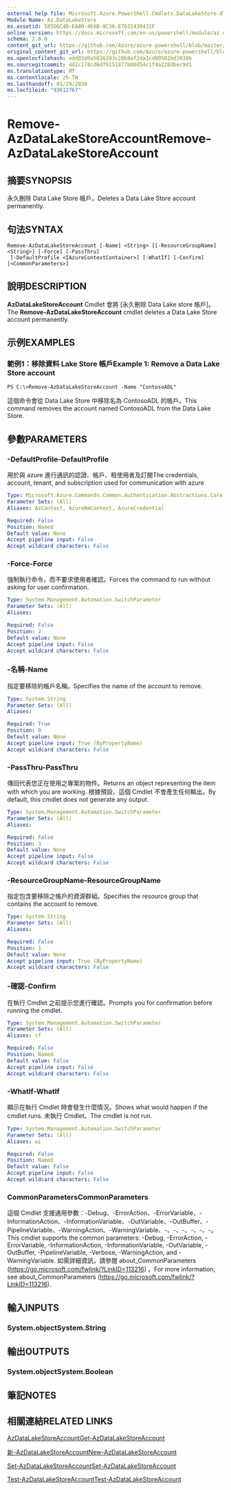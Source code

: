 ```yaml
---
external help file: Microsoft.Azure.PowerShell.Cmdlets.DataLakeStore.dll-Help.xml
Module Name: Az.DataLakeStore
ms.assetid: 585D6C4D-EA80-4E6B-8C36-E7632430431F
online version: https://docs.microsoft.com/en-us/powershell/module/az.datalakestore/remove-azdatalakestoreaccount
schema: 2.0.0
content_git_url: https://github.com/Azure/azure-powershell/blob/master/src/DataLakeStore/DataLakeStore/help/Remove-AzDataLakeStoreAccount.md
original_content_git_url: https://github.com/Azure/azure-powershell/blob/master/src/DataLakeStore/DataLakeStore/help/Remove-AzDataLakeStoreAccount.md
ms.openlocfilehash: edd03d0a5836393c20b9af2da1cd89502bd2030b
ms.sourcegitcommit: 4d2c178cd6df9151877b08d54c1f4a228dbec9d1
ms.translationtype: MT
ms.contentlocale: zh-TW
ms.lasthandoff: 01/29/2020
ms.locfileid: "93612767"
---
```

# <span data-ttu-id="78d4f-101">Remove-AzDataLakeStoreAccount</span><span class="sxs-lookup"><span data-stu-id="78d4f-101">Remove-AzDataLakeStoreAccount</span></span>

## <span data-ttu-id="78d4f-102">摘要</span><span class="sxs-lookup"><span data-stu-id="78d4f-102">SYNOPSIS</span></span>
<span data-ttu-id="78d4f-103">永久刪除 Data Lake Store 帳戶。</span><span class="sxs-lookup"><span data-stu-id="78d4f-103">Deletes a Data Lake Store account permanently.</span></span>

## <span data-ttu-id="78d4f-104">句法</span><span class="sxs-lookup"><span data-stu-id="78d4f-104">SYNTAX</span></span>

```
Remove-AzDataLakeStoreAccount [-Name] <String> [[-ResourceGroupName] <String>] [-Force] [-PassThru]
 [-DefaultProfile <IAzureContextContainer>] [-WhatIf] [-Confirm] [<CommonParameters>]
```

## <span data-ttu-id="78d4f-105">說明</span><span class="sxs-lookup"><span data-stu-id="78d4f-105">DESCRIPTION</span></span>
<span data-ttu-id="78d4f-106">**AzDataLakeStoreAccount** Cmdlet 會將 [永久刪除 Data Lake store 帳戶]。</span><span class="sxs-lookup"><span data-stu-id="78d4f-106">The **Remove-AzDataLakeStoreAccount** cmdlet deletes a Data Lake Store account permanently.</span></span>

## <span data-ttu-id="78d4f-107">示例</span><span class="sxs-lookup"><span data-stu-id="78d4f-107">EXAMPLES</span></span>

### <span data-ttu-id="78d4f-108">範例1：移除資料 Lake Store 帳戶</span><span class="sxs-lookup"><span data-stu-id="78d4f-108">Example 1: Remove a Data Lake Store account</span></span>
```
PS C:\>Remove-AzDataLakeStoreAccount -Name "ContosoADL"
```

<span data-ttu-id="78d4f-109">這個命令會從 Data Lake Store 中移除名為 ContosoADL 的帳戶。</span><span class="sxs-lookup"><span data-stu-id="78d4f-109">This command removes the account named ContosoADL from the Data Lake Store.</span></span>

## <span data-ttu-id="78d4f-110">參數</span><span class="sxs-lookup"><span data-stu-id="78d4f-110">PARAMETERS</span></span>

### <span data-ttu-id="78d4f-111">-DefaultProfile</span><span class="sxs-lookup"><span data-stu-id="78d4f-111">-DefaultProfile</span></span>
<span data-ttu-id="78d4f-112">用於與 azure 進行通訊的認證、帳戶、租使用者及訂閱</span><span class="sxs-lookup"><span data-stu-id="78d4f-112">The credentials, account, tenant, and subscription used for communication with azure</span></span>

```yaml
Type: Microsoft.Azure.Commands.Common.Authentication.Abstractions.Core.IAzureContextContainer
Parameter Sets: (All)
Aliases: AzContext, AzureRmContext, AzureCredential

Required: False
Position: Named
Default value: None
Accept pipeline input: False
Accept wildcard characters: False
```

### <span data-ttu-id="78d4f-113">-Force</span><span class="sxs-lookup"><span data-stu-id="78d4f-113">-Force</span></span>
<span data-ttu-id="78d4f-114">強制執行命令，而不要求使用者確認。</span><span class="sxs-lookup"><span data-stu-id="78d4f-114">Forces the command to run without asking for user confirmation.</span></span>

```yaml
Type: System.Management.Automation.SwitchParameter
Parameter Sets: (All)
Aliases:

Required: False
Position: 2
Default value: None
Accept pipeline input: False
Accept wildcard characters: False
```

### <span data-ttu-id="78d4f-115">-名稱</span><span class="sxs-lookup"><span data-stu-id="78d4f-115">-Name</span></span>
<span data-ttu-id="78d4f-116">指定要移除的帳戶名稱。</span><span class="sxs-lookup"><span data-stu-id="78d4f-116">Specifies the name of the account to remove.</span></span>

```yaml
Type: System.String
Parameter Sets: (All)
Aliases:

Required: True
Position: 0
Default value: None
Accept pipeline input: True (ByPropertyName)
Accept wildcard characters: False
```

### <span data-ttu-id="78d4f-117">-PassThru</span><span class="sxs-lookup"><span data-stu-id="78d4f-117">-PassThru</span></span>
<span data-ttu-id="78d4f-118">傳回代表您正在使用之專案的物件。</span><span class="sxs-lookup"><span data-stu-id="78d4f-118">Returns an object representing the item with which you are working.</span></span>
<span data-ttu-id="78d4f-119">根據預設，這個 Cmdlet 不會產生任何輸出。</span><span class="sxs-lookup"><span data-stu-id="78d4f-119">By default, this cmdlet does not generate any output.</span></span>

```yaml
Type: System.Management.Automation.SwitchParameter
Parameter Sets: (All)
Aliases:

Required: False
Position: 3
Default value: None
Accept pipeline input: False
Accept wildcard characters: False
```

### <span data-ttu-id="78d4f-120">-ResourceGroupName</span><span class="sxs-lookup"><span data-stu-id="78d4f-120">-ResourceGroupName</span></span>
<span data-ttu-id="78d4f-121">指定包含要移除之帳戶的資源群組。</span><span class="sxs-lookup"><span data-stu-id="78d4f-121">Specifies the resource group that contains the account to remove.</span></span>

```yaml
Type: System.String
Parameter Sets: (All)
Aliases:

Required: False
Position: 1
Default value: None
Accept pipeline input: True (ByPropertyName)
Accept wildcard characters: False
```

### <span data-ttu-id="78d4f-122">-確認</span><span class="sxs-lookup"><span data-stu-id="78d4f-122">-Confirm</span></span>
<span data-ttu-id="78d4f-123">在執行 Cmdlet 之前提示您進行確認。</span><span class="sxs-lookup"><span data-stu-id="78d4f-123">Prompts you for confirmation before running the cmdlet.</span></span>

```yaml
Type: System.Management.Automation.SwitchParameter
Parameter Sets: (All)
Aliases: cf

Required: False
Position: Named
Default value: False
Accept pipeline input: False
Accept wildcard characters: False
```

### <span data-ttu-id="78d4f-124">-WhatIf</span><span class="sxs-lookup"><span data-stu-id="78d4f-124">-WhatIf</span></span>
<span data-ttu-id="78d4f-125">顯示在執行 Cmdlet 時會發生什麼情況。</span><span class="sxs-lookup"><span data-stu-id="78d4f-125">Shows what would happen if the cmdlet runs.</span></span>
<span data-ttu-id="78d4f-126">未執行 Cmdlet。</span><span class="sxs-lookup"><span data-stu-id="78d4f-126">The cmdlet is not run.</span></span>

```yaml
Type: System.Management.Automation.SwitchParameter
Parameter Sets: (All)
Aliases: wi

Required: False
Position: Named
Default value: False
Accept pipeline input: False
Accept wildcard characters: False
```

### <span data-ttu-id="78d4f-127">CommonParameters</span><span class="sxs-lookup"><span data-stu-id="78d4f-127">CommonParameters</span></span>
<span data-ttu-id="78d4f-128">這個 Cmdlet 支援通用參數：-Debug、-ErrorAction、-ErrorVariable、-InformationAction、-InformationVariable、-OutVariable、-OutBuffer、-PipelineVariable、-WarningAction、-WarningVariable、-、-、-、-、-、-。</span><span class="sxs-lookup"><span data-stu-id="78d4f-128">This cmdlet supports the common parameters: -Debug, -ErrorAction, -ErrorVariable, -InformationAction, -InformationVariable, -OutVariable, -OutBuffer, -PipelineVariable, -Verbose, -WarningAction, and -WarningVariable.</span></span> <span data-ttu-id="78d4f-129">如需詳細資訊，請參閱 about_CommonParameters (https://go.microsoft.com/fwlink/?LinkID=113216) 。</span><span class="sxs-lookup"><span data-stu-id="78d4f-129">For more information, see about_CommonParameters (https://go.microsoft.com/fwlink/?LinkID=113216).</span></span>

## <span data-ttu-id="78d4f-130">輸入</span><span class="sxs-lookup"><span data-stu-id="78d4f-130">INPUTS</span></span>

### <span data-ttu-id="78d4f-131">System.object</span><span class="sxs-lookup"><span data-stu-id="78d4f-131">System.String</span></span>

## <span data-ttu-id="78d4f-132">輸出</span><span class="sxs-lookup"><span data-stu-id="78d4f-132">OUTPUTS</span></span>

### <span data-ttu-id="78d4f-133">System.object</span><span class="sxs-lookup"><span data-stu-id="78d4f-133">System.Boolean</span></span>

## <span data-ttu-id="78d4f-134">筆記</span><span class="sxs-lookup"><span data-stu-id="78d4f-134">NOTES</span></span>

## <span data-ttu-id="78d4f-135">相關連結</span><span class="sxs-lookup"><span data-stu-id="78d4f-135">RELATED LINKS</span></span>

[<span data-ttu-id="78d4f-136">AzDataLakeStoreAccount</span><span class="sxs-lookup"><span data-stu-id="78d4f-136">Get-AzDataLakeStoreAccount</span></span>](./Get-AzDataLakeStoreAccount.md)

[<span data-ttu-id="78d4f-137">新-AzDataLakeStoreAccount</span><span class="sxs-lookup"><span data-stu-id="78d4f-137">New-AzDataLakeStoreAccount</span></span>](./New-AzDataLakeStoreAccount.md)

[<span data-ttu-id="78d4f-138">Set-AzDataLakeStoreAccount</span><span class="sxs-lookup"><span data-stu-id="78d4f-138">Set-AzDataLakeStoreAccount</span></span>](./Set-AzDataLakeStoreAccount.md)

[<span data-ttu-id="78d4f-139">Test-AzDataLakeStoreAccount</span><span class="sxs-lookup"><span data-stu-id="78d4f-139">Test-AzDataLakeStoreAccount</span></span>](./Test-AzDataLakeStoreAccount.md)


